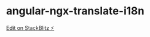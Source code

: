 # angular-ngx-translate-i18n

[Edit on StackBlitz ⚡️](https://stackblitz.com/edit/angular-ngx-translate-i18n)